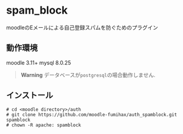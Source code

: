 # spam_block
moodleのEメールによる自己登録スパムを防ぐためのプラグイン

## 動作環境
moodle 3.11+
mysql 8.0.25
> **Warning**
> データベースが`postgresql`の場合動作しません.

## インストール
```
# cd <moodle directory>/auth
# git clone https://github.com/moodle-fumihax/auth_spamblock.git spamblock
# chown -R apache: spamblock
```
